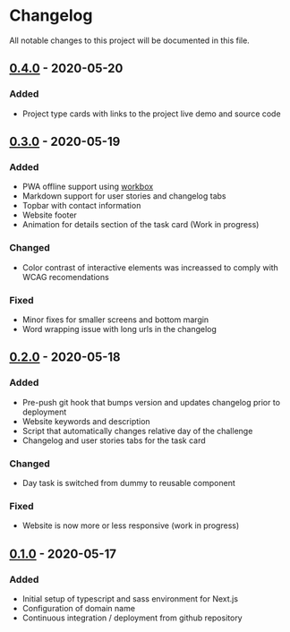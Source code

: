 # Changelog
All notable changes to this project will be documented in this file.

## [0.4.0] - 2020-05-20
### Added
- Project type cards with links to the project live demo and source code

## [0.3.0] - 2020-05-19
### Added
- PWA offline support using [workbox](https://developers.google.com/web/tools/workbox)
- Markdown support for user stories and changelog tabs
- Topbar with contact information
- Website footer
- Animation for details section of the task card (Work in progress)

### Changed
- Color contrast of interactive elements was increassed to comply with WCAG recomendations

### Fixed
- Minor fixes for smaller screens and bottom margin
- Word wrapping issue with long urls in the changelog

## [0.2.0] - 2020-05-18
### Added
- Pre-push git hook that bumps version and updates changelog prior to deployment
- Website keywords and description
- Script that automatically changes relative day of the challenge
- Changelog and user stories tabs for the task card

### Changed
- Day task is switched from dummy to reusable component

### Fixed
- Website is now more or less responsive (work in progress)

## [0.1.0] - 2020-05-17
### Added
- Initial setup of typescript and sass environment for Next.js
- Configuration of domain name
- Continuous integration / deployment from github repository

[0.1.0]: https://github.com/snigo/snigo-dev/releases/tag/v0.1.0
[0.2.0]: https://github.com/snigo/snigo-dev/compare/v0.1.0...v0.2.0
[0.3.0]: https://github.com/snigo/snigo-dev/compare/v0.2.0...v0.3.0
[0.4.0]: https://github.com/snigo/snigo-dev/compare/v0.3.0...v0.4.0
